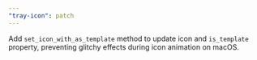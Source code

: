 ```yaml
---
"tray-icon": patch
---
```


Add `set_icon_with_as_template` method to update icon and `is_template` property, preventing glitchy effects during icon animation on macOS.
